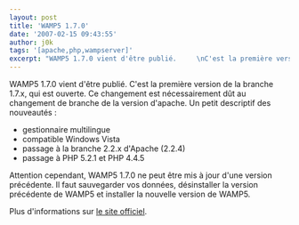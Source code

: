 ```yaml
---
layout: post
title: 'WAMP5 1.7.0'
date: '2007-02-15 09:43:55'
author: j0k
tags: '[apache,php,wampserver]'
excerpt: "WAMP5 1.7.0 vient d'être publié.     \nC'est la première version de la branche 1.7.x, qui est ouverte. Ce changement est nécessairement dût au changement de branche de la version d'apache. Un petit descriptif des nouveautés :   * gestionnaire multilingue   * compatible Windows Vista   * passage à la branche 2.2.x d'Apache (2.2.4)   *      …"
---
```


WAMP5 1.7.0 vient d'être publié.
C'est la première version de la branche 1.7.x, qui est ouverte. Ce changement est nécessairement dût au changement de branche de la version d'apache. Un petit descriptif des nouveautés :

 * gestionnaire multilingue
 * compatible Windows Vista
 * passage à la branche 2.2.x d'Apache (2.2.4)
 * passage à PHP 5.2.1 et PHP 4.4.5

Attention cependant, WAMP5 1.7.0 ne peut être mis à jour d'une version précédente. Il faut sauvegarder vos données, désinstaller la version précédente de WAMP5 et installer la nouvelle version de WAMP5.

Plus d'informations sur [le site officiel](http://www.wampserver.com/).
